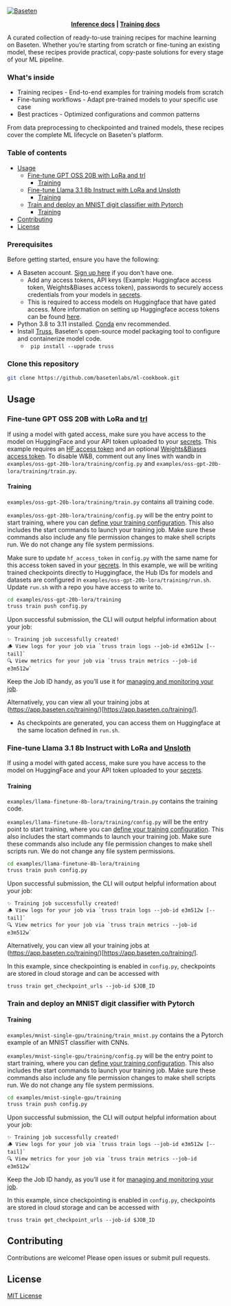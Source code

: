   <a href="https://www.baseten.co/">
    <img alt="Baseten" src="https://github.com/user-attachments/assets/1e342a9e-56a5-4919-b776-228a5fc1288e">
  </a>
  
<p align="center">
  <strong><a href="https://docs.baseten.co/examples/deploy-your-first-model">Inference docs</a> | <a href="https://docs.baseten.co/training/overview">Training docs</a></strong>
</p>

A curated collection of ready-to-use training recipes for machine learning on Baseten. Whether you’re starting from scratch or fine-tuning an existing model, these recipes provide practical, copy-paste solutions for every stage of your ML pipeline.

### What's inside

- Training recipes - End-to-end examples for training models from scratch
- Fine-tuning workflows - Adapt pre-trained models to your specific use case
- Best practices - Optimized configurations and common patterns

From data preprocessing to checkpointed and trained models, these recipes cover the complete ML lifecycle on Baseten's platform.

### Table of contents

- [Usage](#usage)
  - [Fine-tune GPT OSS 20B with LoRa and trl](#fine-tune-gpt-oss-20b-with-lora-and-trl)
    - [Training](#training)
  - [Fine-tune Llama 3.1 8b Instruct with LoRa and Unsloth](#fine-tune-llama-31-8b-instruct-with-lora-and-unsloth)
    - [Training](#training-1)
  - [Train and deploy an MNIST digit classifier with Pytorch](#train-and-deploy-an-mnist-digit-classifier-with-pytorch)
    - [Training](#training-2)
- [Contributing](#contributing)
- [License](#license)

### Prerequisites

Before getting started, ensure you have the following:

- A Baseten account. [Sign up here](https://baseten.co/signup) if you don't have one.
  - Add any access tokens, API keys (Example: Huggingface access token, Weights&Biases access token), passwords to securely access credentials from your models in [secrets](https://app.baseten.co/settings/secrets).
  - This is required to access models on Huggingface that have gated access. More information on setting up Huggingface access tokens can be found [here](https://huggingface.co/docs/hub/en/security-tokens).
- Python 3.8 to 3.11 installed. [Conda](https://docs.conda.io/projects/conda/en/latest/user-guide/getting-started.html) env recommended.
- Install [Truss](https://github.com/basetenlabs/truss), Baseten's open-source model packaging tool to configure and containerize model code.
  - ` pip install --upgrade truss`

### Clone this repository

```bash
git clone https://github.com/basetenlabs/ml-cookbook.git
```

## Usage

### Fine-tune GPT OSS 20B with LoRa and [trl](https://github.com/huggingface/trl)

If using a model with gated access, make sure you have access to the model on HuggingFace and your API token uploaded to your [secrets](https://app.baseten.co/settings/secrets). This example requires an [HF access token](https://huggingface.co/docs/hub/en/security-tokens) and an optional [Weights&Biases access token](https://docs.wandb.ai/quickstart/). To disable W&B, comment out any lines with wandb in `examples/oss-gpt-20b-lora/training/config.py` and `examples/oss-gpt-20b-lora/training/train.py`.

#### Training

`examples/oss-gpt-20b-lora/training/train.py` contains all training code.

`examples/oss-gpt-20b-lora/training/config.py` will be the entry point to start training, where you can [define your training configuration](https://docs.baseten.co/training/getting-started#step-1%3A-define-your-training-configuration). This also includes the start commands to launch your training job. Make sure these commands also include any file permission changes to make shell scripts run. We do not change any file system permissions.

Make sure to update `hf_access_token` in `config.py` with the same name for this access token saved in your [secrets](https://app.baseten.co/settings/secrets). In this example, we will be writing trained checkpoints directly to Huggingface, the Hub IDs for models and datasets are configured in `examples/oss-gpt-20b-lora/training/run.sh`. Update `run.sh` with a repo you have access to write to.

```bash
cd examples/oss-gpt-20b-lora/training
truss train push config.py
```

Upon successful submission, the CLI will output helpful information about your job:

```
✨ Training job successfully created!
🪵 View logs for your job via `truss train logs --job-id e3m512w [--tail]`
🔍 View metrics for your job via `truss train metrics --job-id e3m512w`
```

Keep the Job ID handy, as you’ll use it for [managing and monitoring your job](https://docs.baseten.co/training/management).

Alternatively, you can view all your training jobs at (https://app.baseten.co/training/)[https://app.baseten.co/training/].

- As checkpoints are generated, you can access them on Huggingface at the same location defined in `run.sh`.

### Fine-tune Llama 3.1 8b Instruct with LoRa and [Unsloth](https://github.com/unslothai/unsloth/tree/main)

If using a model with gated access, make sure you have access to the model on HuggingFace and your API token uploaded to your [secrets](https://app.baseten.co/settings/secrets).

#### Training

`examples/llama-finetune-8b-lora/training/train.py` contains the training code.

`examples/llama-finetune-8b-lora/training/config.py` will be the entry point to start training, where you can [define your training configuration](https://docs.baseten.co/training/getting-started#step-1%3A-define-your-training-configuration). This also includes the start commands to launch your training job. Make sure these commands also include any file permission changes to make shell scripts run. We do not change any file system permissions.

```bash
cd examples/llama-finetune-8b-lora/training
truss train push config.py
```

Upon successful submission, the CLI will output helpful information about your job:

```
✨ Training job successfully created!
🪵 View logs for your job via `truss train logs --job-id e3m512w [--tail]`
🔍 View metrics for your job via `truss train metrics --job-id e3m512w`
```

Alternatively, you can view all your training jobs at (https://app.baseten.co/training/)[https://app.baseten.co/training/].

In this example, since checkpointing is enabled in `config.py`, checkpoints are stored in cloud storage and can be accessed with

```
truss train get_checkpoint_urls --job-id $JOB_ID
```

### Train and deploy an MNIST digit classifier with Pytorch

#### Training

`examples/mnist-single-gpu/training/train_mnist.py` contains the a Pytorch example of an MNIST classifier with CNNs.

`examples/mnist-single-gpu/training/config.py` will be the entry point to start training, where you can [define your training configuration](https://docs.baseten.co/training/getting-started#step-1%3A-define-your-training-configuration). This also includes the start commands to launch your training job. Make sure these commands also include any file permission changes to make shell scripts run. We do not change any file system permissions.

```bash
cd examples/mnist-single-gpu/training
truss train push config.py
```

Upon successful submission, the CLI will output helpful information about your job:

```
✨ Training job successfully created!
🪵 View logs for your job via `truss train logs --job-id e3m512w [--tail]`
🔍 View metrics for your job via `truss train metrics --job-id e3m512w`
```

Keep the Job ID handy, as you’ll use it for [managing and monitoring your job](https://docs.baseten.co/training/management).

In this example, since checkpointing is enabled in `config.py`, checkpoints are stored in cloud storage and can be accessed with

```
truss train get_checkpoint_urls --job-id $JOB_ID
```

## Contributing

Contributions are welcome! Please open issues or submit pull requests.

## License

[MIT License](LICENSE)
